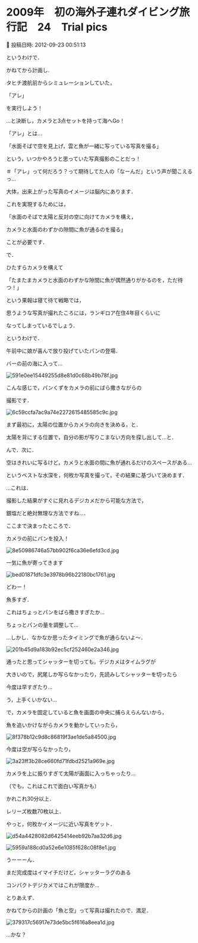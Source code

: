 # 2009年　初の海外子連れダイビング旅行記　24　Trial pics

📅 投稿日時: 2012-09-23 00:51:13

というわけで．


かねてから計画し.


タヒチ渡航前からシミュレーションしていた，


「アレ」


を実行しよう！





…と決断し，カメラと3点セットを持って海へGo！





「アレ」とは…


「水面そばで空を見上げ，雲と魚が一緒に写っている写真を撮る」


という，いつかやろうと思っていた写真撮影のことだっ！


＃「アレ」って何だろう？って期待してた人の「なーんだ」という声が聞こえるっ…





大体，出来上がった写真のイメージは脳内にあります．


これを実現するためには，


「水面のそばで太陽と反対の空に向けてカメラを構え，


カメラと水面のわずかの隙間に魚が通るのを撮る」


ことが必要です．





で．


ひたすらカメラを構えて


「たまたまカメラと水面のわずかな隙間に魚が偶然通りがかるのを，ただ待つ！」


という果報は寝て待て戦略では，


思うような写真が撮れたころには，ランギロア在住4年目くらいに


なってしまっているでしょう．





というわけで．


午前中に娘が喜んで放り投げていたパンの登場．


バーの前の海に入って…




![591e0ee15449255d8e81d0c68b49b78f.jpg](images/591e0ee15449255d8e81d0c68b49b78f.jpg)







こんな感じで，パンくずをカメラの前にばら撒きながらの


撮影です．




![6c59ccfa7ac9a74e2272615485585c9c.jpg](images/6c59ccfa7ac9a74e2272615485585c9c.jpg)




まず最初に，太陽の位置からカメラの向きを決める，と．


太陽を背にする位置で，自分の影が写りこまない方向を探し出して…と．





んで．次に．


空はきれいに写るけど，カメラと水面の間に魚が通れるだけのスペースがある…


というベストな水深を，何枚か写真を撮って，その結果に基づいて決めます．





…これは．


撮影した結果がすぐに見れるデジカメだから可能な方法で，


銀塩だと絶対無理な方法ですね…．





ここまで決まったところで．


カメラの前にパンを投入！




![8e50986746a57bb902f6ca36e6efd3cd.jpg](images/8e50986746a57bb902f6ca36e6efd3cd.jpg)




一気に魚が寄ってきます




![bed01871dfc3e3978b96b22180bc1761.jpg](images/bed01871dfc3e3978b96b22180bc1761.jpg)




どわー！


魚多すぎ．


これはちょっとパンをばら撒きすぎたか…





ちょっとパンの量を調整して…





…しかし．なかなか思ったタイミングで魚が通らないよ～．




![201b45d9a183b92ec5cf252460e2a346.jpg](images/201b45d9a183b92ec5cf252460e2a346.jpg)




通ったと思ってシャッターを切っても，デジカメはタイムラグが


大きいので，尻尾しか写らなかったり，先読みしてシャッターを切ったら


今度は早すぎたり…


う，上手くいかない…





で，カメラを固定していると魚を画面の中央に捕らえらんないから，


魚を追いかけながらカメラを動かしていったら，




![8f378b12c9d8c86819f3ae1de5a84500.jpg](images/8f378b12c9d8c86819f3ae1de5a84500.jpg)




今度は空が写らなかったり，







![3a23ff3b28ce660fd71fdbd2521a969e.jpg](images/3a23ff3b28ce660fd71fdbd2521a969e.jpg)




カメラを上に振りすぎて太陽が画面に入っちゃったり…


（でも，これはこれで面白い写真かも）





かれこれ30分以上．


レリーズ枚数70枚以上．


やっと，何枚かイメージに近い写真をゲット．




![d54a4428082d6425414eeb92b7aa32d6.jpg](images/d54a4428082d6425414eeb92b7aa32d6.jpg)









![5959a188cd0a52e6e1085f628c08f8e1.jpg](images/5959a188cd0a52e6e1085f628c08f8e1.jpg)







うーーーん．


まだ完成度はイマイチだけど，シャッターラグのある


コンパクトデジカメではこれが限度か… 





とりあえず．


かねてからの計画の「魚と空」って写真は撮れたので．満足．




![379317c56917e73de5bc5f616a8eea1d.jpg](images/379317c56917e73de5bc5f616a8eea1d.jpg)




…かな？
